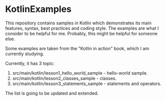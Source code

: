 # KotlinExamples

This repository contains samples in Kotlin which demonstrates its main features, syntax, best practices and coding style.
The examples are what I consider to be helpful for me. Probably, this might be helpful for someone else.

Some examples are taken from the "Kotlin in action" book, which I am currently studying. 

Currently, it has 3 topic:

1. src/main/kotlin/lesson1_hello_world_sample - hello-world sample.
2. src/main/kotlin/lesson2_classes_sample - classes.
3. src/main/kotlin/lesson3_statements_sample - statements and operators.

The list is going to be updated and extended.  
